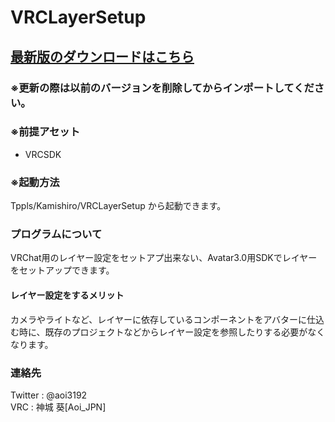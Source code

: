 # VRCLayerSetup
<H2><a href="https://github.com/AoiKamishiro/UnityCustomEditor_VRCLayerSetup/releases">最新版のダウンロードはこちら</a></H2>
<H3>※更新の際は以前のバージョンを削除してからインポートしてください。</H3>
<H3>※前提アセット</H3>
<ul>
<li>VRCSDK</li>
</ul>
<H3>※起動方法</H3>
<a>Tppls/Kamishiro/VRCLayerSetup から起動できます。</a>
<H3>プログラムについて</H3>
<a>VRChat用のレイヤー設定をセットアプ出来ない、Avatar3.0用SDKでレイヤーをセットアップできます。</a>
<H4>レイヤー設定をするメリット</H4>
<a>カメラやライトなど、レイヤーに依存しているコンポーネントをアバターに仕込む時に、既存のプロジェクトなどからレイヤー設定を参照したりする必要がなくなります。</a>
<H3>連絡先</H3>
<a>Twitter : @aoi3192</a>
<br/>
<a>VRC : 神城 葵[Aoi_JPN]</a>

